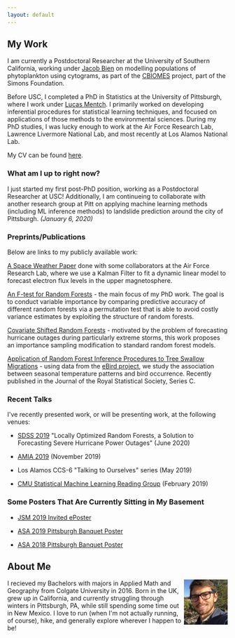 ```yaml
---
layout: default
---
```

 
<link rel="shortcut icon" type="image/x-icon" href="android-chrome-192x192.png">


## My Work
I am currently a Postdoctoral Researcher at the University of Southern California, working under [Jacob Bien](http://faculty.marshall.usc.edu/Jacob-Bien/) on modelling populations of phytoplankton using cytograms, as part of the [CBIOMES](https://cbiomes.org/) project, part of the Simons Foundation.

Before USC, I completed a PhD in Statistics at the University of Pittsburgh, where I work under [Lucas Mentch](http://lucasmentch.com/index.html). I primarily worked on developing inferential procedures for statistical learning techniques, and focused on applications of those methods to the environmental sciences. During my PhD studies, I was  lucky enough to work at the Air Force Research Lab, Lawrence Livermore National Lab, and most recently at Los Alamos National Lab. 
 
My CV can be found [here](Tim_Coleman_CV_2021.pdf).

### What am I up to right now? 

I just started my first post-PhD position, working as a Postdoctoral Researcher at USC! Additionally, I am continueing to collaborate with another research group at Pitt on applying machine learning methods (including ML inference methods) to landslide prediction around the city of Pittsburgh. _(January 6, 2020)_
 
### Preprints/Publications
Below are links to my publicly available work:

[A Space Weather Paper](https://agupubs.onlinelibrary.wiley.com/doi/pdf/10.1029/2017SW001788?casa_token=j01gjgwkJA8AAAAA%3AVJbBuH5_GPeTk7iV3Q1MYFJZC3jvcf5GuE2uB_-n2-lMYKpHN_1maMoxY8pn761VzLI_3h16n5hQxg&) done with some collaborators at the Air Force Research Lab, where we use a Kalman Filter to fit a dynamic linear model to forecast electron flux levels in the upper magnetosphere.

[An F-test for Random Forests](https://arxiv.org/pdf/1904.07830.pdf) - the main focus of my PhD work. The goal is to conduct variable importance by comparing predictive accuracy of different random forests via a permutation test that is able to avoid costly variance estimates by exploiting the structure of random forests.

[Covariate Shifted Random Forests](https://arxiv.org/abs/1908.09967) - motivated by the problem of forecasting hurricane outages during particularly extreme storms, this work proposes an importance sampling modification to standard random forest models. 

[Application of Random Forest Inference Procedures to Tree Swallow Migrations](https://arxiv.org/pdf/1710.09793.pdf) - using data from the [eBird project](https://ebird.org/home), we study the association between seasonal temperature patterns and bird occurrence. Recently published in the Journal of the Royal Statistical Society, Series C.


### Recent Talks

I've recently presented work, or will be presenting work, at the following venues:

* [SDSS 2019](https://ww2.amstat.org/meetings/sdss/2020/) "Locally Optimized Random Forests, a Solution to Forecasting Severe Hurricane Power Outages" (June 2020)

* [AMIA 2019](https://symposium2019.zerista.com/profile/member/2689421) (November 2019)

* Los Alamos CCS-6 "Talking to Ourselves" series (May 2019)

* [CMU Statistical Machine Learning Reading Group](http://statml.cs.cmu.edu/blog/2019/02/12/tim.html) (February 2019)

### Some Posters That Are Currently Sitting in My Basement

* [JSM 2019 Invited ePoster](ePoster_JSM2019_tcoleman.pdf)

* [ASA 2019 Pittsburgh Banquet Poster](ASA_2019_Poster_LM_Template.pdf)

* [ASA 2018 Pittsburgh Banquet Poster](ASA_Banquet_Poster.pdf)

## About Me

<img src="IMG_4862 (2).JPG" alt="Here I am!" width="100" align = "right"/>

I recieved my Bachelors with majors in Applied Math and Geography from Colgate University in 2016. Born in the UK, grew up in California, and currently struggling through winters in Pittsburgh, PA, while still spending some time out in New Mexico. I love to run (when I'm not actually running, of course), hike, and generally explore wherever I happen to be! 




